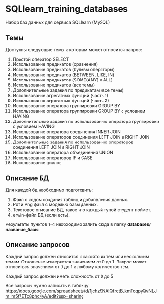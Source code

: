 # SQLlearn_training_databases
Набор баз данных для сервиса SQLlearn (MySQL)

## Темы

Доступны следующие темы к которым может относится запрос:

1.	Простой оператор SELECT
2.	Использование предикатов (сравнения)
3.	Использование предикатов (булевы операторы)
4.	Использование предикатов (BETWEEN, LIKE, IN)
5.	Использование предикатов (SOME(ANY) и ALL)
6.	Использование предикатов (все темы)
7.	Дополнительные задания по предикатам (все темы)
8.	Использование агрегатных функций (часть 1)
9.	Использование агрегатных функций (часть 2)
10.	Использование оператора группировки GROUP BY
11.	Использование оператора группировки GROUP BY с условием HAVING
12.	Дополнительные задания по использованию оператора группировки с условием HAVING
13.	Использование оператора соединения INNER JOIN
14.	Использование операторов соединения  LEFT JOIN и RIGHT JOIN
15.	Дополнительные задания по использованию операторов соединения  LEFT JOIN и RIGHT JOIN
16.	Использование оператора объединения UNION
17.	Использование операторов IF и CASE
18.	Использование циклов

## Описание БД

Для каждой бд необходимо подготовить:
1. Файл с кодом создания таблиц и добапвления данных.
2. Pdf и Png файл с моделью базы данных.
3. Текстовое описание БД, такое что каждый тупой студент поймет.
4. erwin-файл БД (если есть).

Результаты пунктов 1-4 необходимо залить сюда в папку **databases/название_базы**

## Описание запросов

Каждый запрос должен относится к какойто из тем или нескольким темам. Отношение измеряется значением от 0 до 1. Запрос может относиться значением от 0 до 1 к любому количество тем.

Каждый запрос должен иметь сложность от 0 до 5

Все запросы нужно записать в таблицу https://docs.google.com/spreadsheets/d/1jchz9NAlQfrctB_kmTcqpyQvNLJm_m5f7ETc8phc4yA/edit?usp=sharing


